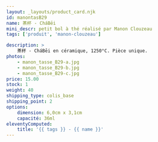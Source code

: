```yaml
---
layout: _layouts/product_card.njk
id: manontasB29
name: 茶杯 - CháBēi
mini_descr: petit bol à thé réalisé par Manon Clouzeau
tags: ['produit', 'manon-clouzeau']

description: >
    茶杯 - CháBēi en céramique, 1250°C. Pièce unique.
photos:
    - manon_tasse_B29-a.jpg
    - manon_tasse_B29-b.jpg
    - manon_tasse_B29-c.jpg
price: 15.00
stock: 1
weight: 40
shipping_type: colis_base
shipping_point: 2
options:
    dimension: 6,0cm x 3,1cm
    capacité: 36ml
eleventyComputed:
    title: '{{ tags }} - {{ name }}'
---
```

